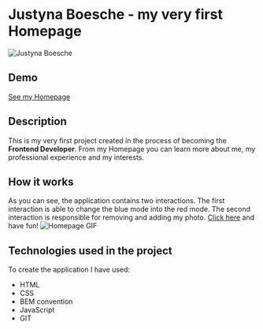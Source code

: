 # Justyna Boesche - my very first Homepage
![Justyna Boesche](https://i.postimg.cc/7LdDD5Fn/just-besze.jpg)
## Demo
[See my Homepage](https://justynaboesche.github.io/Homepage/)
## Description
This is my very first project created in the process of becoming the **Frontend Developer**. From my Homepage you can learn more about me, my professional experience and my interests.
## How it works
As you can see, the application contains two interactions. The first interaction is able to change the blue mode into the red mode. The second interaction is responsible for removing and adding my photo. [Click here](https://justynaboesche.github.io/Homepage/) and have fun!
![Homepage GIF](https://i.postimg.cc/V6qvCBY3/GIF-Homepage.gif)
## Technologies used in the project
To create the application I have used:
- HTML
- CSS
- BEM convention
- JavaScript
- GIT
